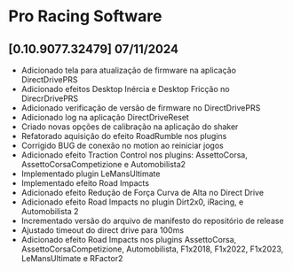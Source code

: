 # Pro Racing Software

## [0.10.9077.32479] 07/11/2024

 - Adicionado tela para atualização de firmware na aplicação DirectDrivePRS
 - Adicionado efeitos Desktop Inércia e Desktop Fricção no DirecrDrivePRS
 - Adicionado verificação de versão de firmware no DirectDrivePRS
 - Adicionado log na aplicação DirectDriveReset
 - Criado novas opções de calibração na aplicação do shaker
 - Refatorado aquisição do efeito RoadRumble nos plugins
 - Corrigido BUG de conexão no motion ao reiniciar jogos
 - Adicionado efeito Traction Control nos plugins: AssettoCorsa, AssettoCorsaCompetizione e Automobilista2
 - Implementado plugin LeMansUltimate
 - Implementado efeito Road Impacts
 - Adicionado efeito Redução de Força Curva de Alta no Direct Drive
 - Adicionado efeito Road Impacts no plugin Dirt2x0, iRacing, e Automobilista 2
 - Incrementado versão do arquivo de manifesto do repositório de release
 - Ajustado timeout do direct drive para 100ms
 - Adicionado efeito Road Impacts nos plugins AssettoCorsa, AssettoCorsaCompetizione, Automobilista, F1x2018, F1x2022, F1x2023, LeMansUltimate e RFactor2
